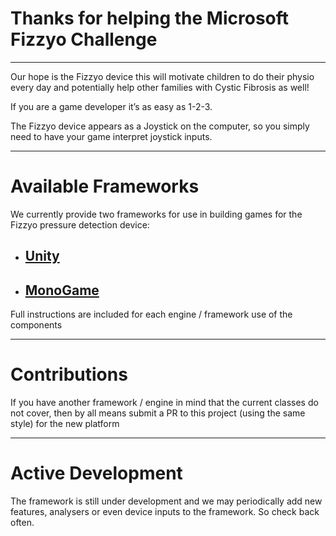 # Thanks for helping the Microsoft Fizzyo Challenge
----

Our hope is the Fizzyo device this will motivate children to do their physio every day and potentially help other families with Cystic Fibrosis as well!

If you are a game developer it’s as easy as 1-2-3.

The Fizzyo device appears as a Joystick on the computer, so you simply need to have your game interpret joystick inputs.

----
# Available Frameworks

We currently provide two frameworks for use in building games for the Fizzyo pressure detection device:

* ## [Unity](https://github.com/fizzyo-challenge/Fizzyo/Fizzyo-Unity/)
* ## [MonoGame](https://github.com/fizzyo-challenge/Fizzyo/Fizzyo-MonoGame/)

Full instructions are included for each engine / framework use of the components

----
# Contributions

If you have another framework / engine in mind that the current classes do not cover, then by all means submit a PR to this project (using the same style) for the new platform

----
# Active Development

The framework is still under development and we may periodically add new features, analysers or even device inputs to the framework. So check back often.